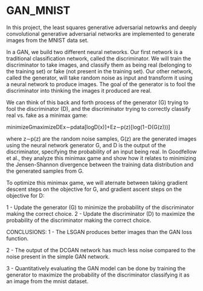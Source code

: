 # GAN_MNIST

In this project, the least squares generative adversarial netowrks and deeply convolutional generative adversarial networks are implemented to generate images from the MNIST data set. 

In a GAN, we build two different neural networks. Our first network is a traditional classification network, called the discriminator. We will train the discriminator to take images, and classify them as being real (belonging to the training set) or fake (not present in the training set). Our other network, called the generator, will take random noise as input and transform it using a neural network to produce images. The goal of the generator is to fool the discriminator into thinking the images it produced are real.

We can think of this back and forth process of the generator (G) trying to fool the discriminator (D), and the discriminator trying to correctly classify real vs. fake as a minimax game:

minimizeGmaximizeDEx∼pdata[logD(x)]+Ez∼p(z)[log(1−D(G(z)))]

where z∼p(z) are the random noise samples, G(z) are the generated images using the neural network generator G, and D is the output of the discriminator, specifying the probability of an input being real. In Goodfellow et al., they analyze this minimax game and show how it relates to minimizing the Jensen-Shannon divergence between the training data distribution and the generated samples from G.

To optimize this minimax game, we will aternate between taking gradient descent steps on the objective for G, and gradient ascent steps on the objective for D:

1 - Update the generator (G) to minimize the probability of the discriminator making the correct choice.
2 - Update the discriminator (D) to maximize the probability of the discriminator making the correct choice.

CONCLUSIONS:
1 - The LSGAN produces better images than the GAN loss function.

2 - The output of the DCGAN network has much less noise compared to the noise present in the simple GAN network.

3 - Quantitatively evaluating the GAN model can be done by training the generator to maximize the probability of the discriminator classifying it as an image from the mnist dataset.
